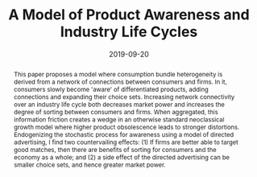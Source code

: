 ---
# Documentation: https://sourcethemes.com/academic/docs/managing-content/

title: 'A Model of Product Awareness and Industry Life Cycles'
subtitle: ''
summary: ''
authors:
- Jesse Perla
categories: []
date: '2019-09-20'
lastmod: 2020-09-17T06:20:03-07:00
featured: true
draft: false

# Featured image
# To use, add an image named `featured.jpg/png` to your page's folder.
# Focal points: Smart, Center, TopLeft, Top, TopRight, Left, Right, BottomLeft, Bottom, BottomRight.
image:
  caption: ''
  focal_point: ''
  preview_only: false

# Projects (optional).
#   Associate this post with one or more of your projects.
#   Simply enter your project's folder or file name without extension.
#   E.g. `projects = ["internal-project"]` references `content/project/deep-learning/index.md`.
projects: ["information-diffusion"]
publishDate: '2020-09-17T13:19:59.050789Z'
publication_types:
- 9
publication: '**R&R (2nd Round) at Econometrica**'
url_pdf:  'perla_1.pdf'
abstract: "This paper proposes a model where consumption bundle heterogeneity is derived from a network of connections between consumers and firms.  In it, consumers slowly become 'aware' of differentiated products, adding connections and expanding their choice sets.  Increasing network connectivity over an industry life cycle both decreases market power and increases the degree of sorting between consumers and firms.  When aggregated, this information friction creates a wedge in an otherwise standard neoclassical growth model where higher product obsolescence leads to stronger distortions.  Endogenizing the stochastic process for awareness using a model of directed advertising, I find two countervailing effects: (1) If firms are better able to target good matches, then there are benefits of sorting for consumers and the economy as a whole; and (2) a side effect of the directed advertising can be smaller choice sets, and hence greater market power."
links:
  - name: Appendix
    url: 'perla_1_technical_appendix.pdf'
  - name: Slides
    url: 'perla_1_presentation.pdf'    
  - icon_pack: fab
    icon: github
    name: Code
    url: 'https://github.com/jlperla/Perla1.jl'    
---